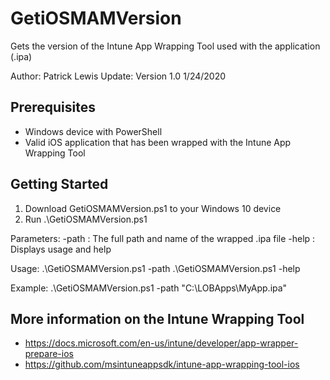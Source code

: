 # GetiOSMAMVersion
Gets the version of the Intune App Wrapping Tool used with the application (.ipa)

Author: Patrick Lewis
Update: Version 1.0  1/24/2020


## Prerequisites
* Windows device with PowerShell
* Valid iOS application that has been wrapped with the Intune App Wrapping Tool

## Getting Started
1. Download GetiOSMAMVersion.ps1 to your Windows 10 device
1. Run .\GetiOSMAMVersion.ps1

Parameters:
   -path : The full path and name of the wrapped .ipa file
   -help : Displays usage and help

Usage:
   .\GetiOSMAMVersion.ps1 -path <path and filename>
   .\GetiOSMAMVersion.ps1 -help

Example:
   .\GetiOSMAMVersion.ps1 -path "C:\LOBApps\MyApp.ipa"

## More information on the Intune Wrapping Tool
* https://docs.microsoft.com/en-us/intune/developer/app-wrapper-prepare-ios
* https://github.com/msintuneappsdk/intune-app-wrapping-tool-ios
